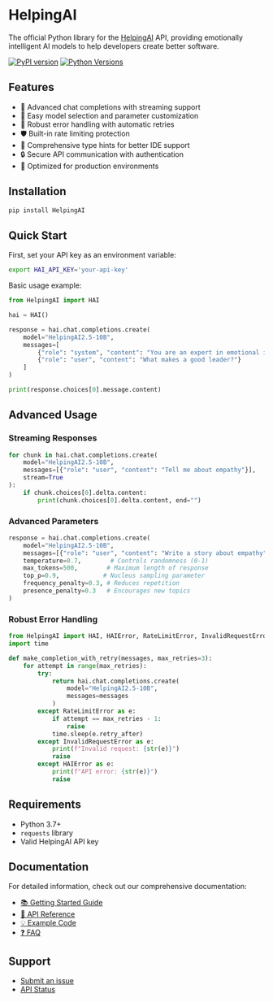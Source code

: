 # HelpingAI

The official Python library for the [HelpingAI](https://helpingai.co) API, providing emotionally intelligent AI models to help developers create better software.

[![PyPI version](https://badge.fury.io/py/HelpingAI.svg)](https://badge.fury.io/py/HelpingAI)
[![Python Versions](https://img.shields.io/pypi/pyversions/HelpingAI.svg)](https://pypi.org/project/HelpingAI/)

## Features

- 🤖 Advanced chat completions with streaming support
- 🎯 Easy model selection and parameter customization
- 🔄 Robust error handling with automatic retries
- 🛡️ Built-in rate limiting protection
- 📝 Comprehensive type hints for better IDE support
- 🔒 Secure API communication with authentication
- 🚀 Optimized for production environments

## Installation

```bash
pip install HelpingAI
```

## Quick Start

First, set your API key as an environment variable:

```bash
export HAI_API_KEY='your-api-key'
```

Basic usage example:

```python
from HelpingAI import HAI

hai = HAI()

response = hai.chat.completions.create(
    model="HelpingAI2.5-10B",
    messages=[
        {"role": "system", "content": "You are an expert in emotional intelligence."},
        {"role": "user", "content": "What makes a good leader?"}
    ]
)

print(response.choices[0].message.content)
```

## Advanced Usage

### Streaming Responses

```python
for chunk in hai.chat.completions.create(
    model="HelpingAI2.5-10B",
    messages=[{"role": "user", "content": "Tell me about empathy"}],
    stream=True
):
    if chunk.choices[0].delta.content:
        print(chunk.choices[0].delta.content, end="")
```

### Advanced Parameters

```python
response = hai.chat.completions.create(
    model="HelpingAI2.5-10B",
    messages=[{"role": "user", "content": "Write a story about empathy"}],
    temperature=0.7,        # Controls randomness (0-1)
    max_tokens=500,        # Maximum length of response
    top_p=0.9,            # Nucleus sampling parameter
    frequency_penalty=0.3, # Reduces repetition
    presence_penalty=0.3   # Encourages new topics
)
```

### Robust Error Handling

```python
from HelpingAI import HAI, HAIError, RateLimitError, InvalidRequestError
import time

def make_completion_with_retry(messages, max_retries=3):
    for attempt in range(max_retries):
        try:
            return hai.chat.completions.create(
                model="HelpingAI2.5-10B",
                messages=messages
            )
        except RateLimitError as e:
            if attempt == max_retries - 1:
                raise
            time.sleep(e.retry_after)
        except InvalidRequestError as e:
            print(f"Invalid request: {str(e)}")
            raise
        except HAIError as e:
            print(f"API error: {str(e)}")
            raise
```

## Requirements

- Python 3.7+
- `requests` library
- Valid HelpingAI API key

## Documentation

For detailed information, check out our comprehensive documentation:

- [📚 Getting Started Guide](docs/getting_started.md)
- [📖 API Reference](docs/api_reference.md)
- [💡 Example Code](docs/examples.md)
- [❓ FAQ](docs/faq.md)

## Support

- [Submit an issue](https://github.com/HelpingAI/HelpingAI-python/issues)
- [API Status](https://status.helpingai.co)

